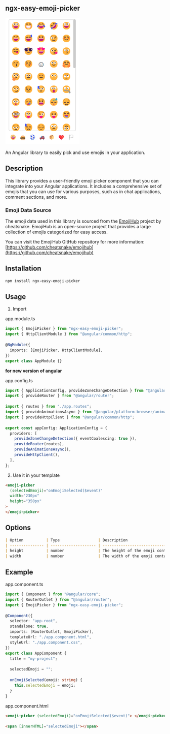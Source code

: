 ## ngx-easy-emoji-picker

![Example Image](https://github.com/PsySanchez/ngx-easy-emoji-picker/blob/master/src/emoji-picker.png)

An Angular library to easily pick and use emojis in your application.

## Description

This library provides a user-friendly emoji picker component that you can integrate into your Angular applications. It includes a comprehensive set of emojis that you can use for various purposes, such as in chat applications, comment sections, and more.

### Emoji Data Source

The emoji data used in this library is sourced from the [EmojiHub](https://github.com/cheatsnake/emojihub) project by cheatsnake. EmojiHub is an open-source project that provides a large collection of emojis categorized for easy access.

You can visit the EmojiHub GitHub repository for more information:
[https://github.com/cheatsnake/emojihub](https://github.com/cheatsnake/emojihub)

## Installation

```bash
npm install ngx-easy-emoji-picker
```

## Usage

1.  Import

app.module.ts

```typescript
import { EmojiPicker } from "ngx-easy-emoji-picker";
import { HttpClientModule } from "@angular/common/http";

@NgModule({
  imports: [EmojiPicker, HttpClientModule],
})
export class AppModule {}
```

**for new version of angular**

app.config.ts

```typescript
import { ApplicationConfig, provideZoneChangeDetection } from "@angular/core";
import { provideRouter } from "@angular/router";

import { routes } from "./app.routes";
import { provideAnimationsAsync } from "@angular/platform-browser/animations/async";
import { provideHttpClient } from "@angular/common/http";

export const appConfig: ApplicationConfig = {
  providers: [
    provideZoneChangeDetection({ eventCoalescing: true }),
    provideRouter(routes),
    provideAnimationsAsync(),
    provideHttpClient(),
  ],
};
```

2. Use it in your template

```html
<emoji-picker
  (selectedEmoji)="onEmojiSelected($event)"
  width="230px"
  height="350px"
>
</emoji-picker>
```

## Options

```markdown
| Option          | Type                 | Description                                                                                       |
| --------------- | -------------------- | ------------------------------------------------------------------------------------------------- |
| height          | number               | The height of the emoji container in pixels.                                                               |
| width           | number               | The width of the emoji container in pixels.                                                                |
```

## Example

app.component.ts

```typescript
import { Component } from "@angular/core";
import { RouterOutlet } from "@angular/router";
import { EmojiPicker } from "ngx-easy-emoji-picker";

@Component({
  selector: "app-root",
  standalone: true,
  imports: [RouterOutlet, EmojiPicker],
  templateUrl: "./app.component.html",
  styleUrl: "./app.component.css",
})
export class AppComponent {
  title = "my-project";

  selectedEmoji = "";

  onEmojiSelected(emoji: string) {
    this.selectedEmoji = emoji;
  }
}
```

app.component.html

```html
<emoji-picker (selectedEmoji)="onEmojiSelected($event)"> </emoji-picker>

<span [innerHTML]="selectedEmoji"></span>
```
